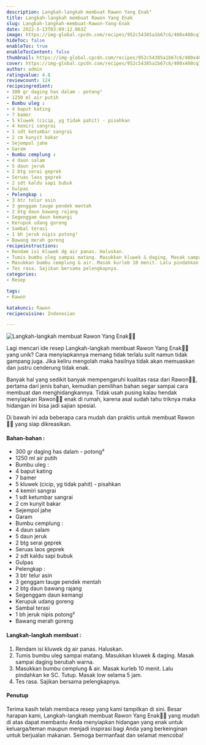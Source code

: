 ```yaml
---
description: Langkah-langkah membuat Rawon Yang Enak"
title: Langkah-langkah membuat Rawon Yang Enak
slug: Langkah-langkah-membuat-Rawon-Yang-Enak
date: 2022-5-13T03:09:12.063Z
image: https://img-global.cpcdn.com/recipes/952c54385a1b67c6/400x400cq70/photo.jpg
hideToc: false
enableToc: true
enableTocContent: false
thumbnail: https://img-global.cpcdn.com/recipes/952c54385a1b67c6/400x400cq70/photo.jpg
cover: https://img-global.cpcdn.com/recipes/952c54385a1b67c6/400x400cq70/photo.jpg
author: admin
ratingvalue: 4.8
reviewcount: 124
recipeingredient:
- 300 gr daging has dalam - potong²
- 1250 ml air putih
- Bumbu uleg :
- 4 baput kating
- 7 bamer
- 5 kluwek (cicip, yg tidak pahit) - pisahkan
- 4 kemiri sangrai
- 1 sdt ketumbar sangrai
- 2 cm kunyit bakar
- Sejempol jahe
- Garam
- Bumbu cemplung :
- 4 daun salam
- 5 daun jeruk
- 2 btg serai geprek
- Seruas laos geprek
- 2 sdt kaldu sapi bubuk
- Gulpas
- Pelengkap :
- 3 btr telur asin
- 3 genggam tauge pendek mentah
- 2 btg daun bawang rajang
- Segenggam daun kemangi
- Kerupuk udang goreng
- Sambal terasi
- 1 bh jeruk nipis potong²
- Bawang merah goreng
recipeinstructions:
- Rendam isi kluwek dg air panas. Haluskan.
- Tumis bumbu uleg sampai matang. Masukkan kluwek & daging. Masak sampai daging berubah warna.
- Masukkan bumbu cemplung & air. Masak kurleb 10 menit. Lalu pindahkan ke SC. Tutup. Masak low selama 5 jam.
- Tes rasa. Sajikan bersama pelengkapnya.
categories:
- Resep

tags:
- Rawon

katakunci: Rawon
recipecuisine: Indonesian

---
```


![Langkah-langkah membuat Rawon Yang Enak👩‍🍳](https://img-global.cpcdn.com/recipes/952c54385a1b67c6/400x400cq70/photo.jpg)

Lagi mencari ide resep Langkah-langkah membuat Rawon Yang Enak👩‍🍳 yang unik? Cara menyiapkannya memang tidak terlalu sulit namun tidak gampang juga. Jika keliru mengolah maka hasilnya tidak akan memuaskan dan justru cenderung tidak enak.

Banyak hal yang sedikit banyak mempengaruhi kualitas rasa dari Rawon👩‍🍳, pertama dari jenis bahan, kemudian pemilihan bahan segar sampai cara membuat dan menghidangkannya. Tidak usah pusing kalau hendak menyiapkan Rawon👩‍🍳 enak di rumah, karena asal sudah tahu triknya maka hidangan ini bisa jadi sajian spesial.

Di bawah ini ada beberapa cara mudah dan praktis untuk membuat Rawon👩‍🍳 yang siap dikreasikan.

<!--inarticleads1-->

#### Bahan-bahan :

- 300 gr daging has dalam - potong²
- 1250 ml air putih
- Bumbu uleg :
- 4 baput kating
- 7 bamer
- 5 kluwek (cicip, yg tidak pahit) - pisahkan
- 4 kemiri sangrai
- 1 sdt ketumbar sangrai
- 2 cm kunyit bakar
- Sejempol jahe
- Garam
- Bumbu cemplung :
- 4 daun salam
- 5 daun jeruk
- 2 btg serai geprek
- Seruas laos geprek
- 2 sdt kaldu sapi bubuk
- Gulpas
- Pelengkap :
- 3 btr telur asin
- 3 genggam tauge pendek mentah
- 2 btg daun bawang rajang
- Segenggam daun kemangi
- Kerupuk udang goreng
- Sambal terasi
- 1 bh jeruk nipis potong²
- Bawang merah goreng

<!--inarticleads2-->

#### Langkah-langkah membuat :

1. Rendam isi kluwek dg air panas. Haluskan.
1. Tumis bumbu uleg sampai matang. Masukkan kluwek & daging. Masak sampai daging berubah warna.
1. Masukkan bumbu cemplung & air. Masak kurleb 10 menit. Lalu pindahkan ke SC. Tutup. Masak low selama 5 jam.
1. Tes rasa. Sajikan bersama pelengkapnya.

#### Penutup

Terima kasih telah membaca resep yang kami tampilkan di sini. Besar harapan kami, Langkah-langkah membuat Rawon Yang Enak👩‍🍳 yang mudah di atas dapat membantu Anda menyiapkan hidangan yang enak untuk keluarga/teman maupun menjadi inspirasi bagi Anda yang berkeinginan untuk berjualan makanan. Semoga bermanfaat dan selamat mencoba!